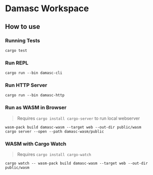 # Damasc Workspace

## How to use

### Running Tests

```shell
cargo test
```

### Run REPL

```shell
cargo run --bin damasc-cli
```

### Run HTTP Server

```shell
cargo run --bin damasc-http
```

### Run as WASM in Browser

> Requires `cargo install cargo-server` to run local webserver

```shell
wasm-pack build damasc-wasm --target web --out-dir public/wasm
cargo server --open --path damasc-wasm/public
```

### WASM with Cargo Watch

> Requires `cargo install cargo-watch`

```shell
cargo watch -- wasm-pack build damasc-wasm --target web --out-dir public/wasm
```
